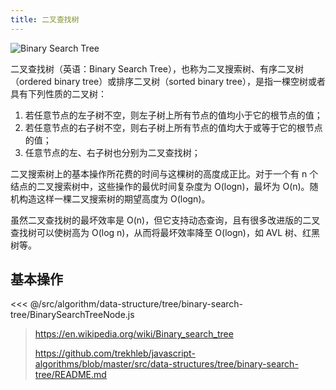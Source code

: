 ```yaml
---
title: 二叉查找树
---
```


![Binary Search Tree](https://upload.wikimedia.org/wikipedia/commons/d/da/Binary_search_tree.svg)

二叉查找树（英语：Binary Search Tree），也称为二叉搜索树、有序二叉树（ordered binary tree）或排序二叉树（sorted binary tree），是指一棵空树或者具有下列性质的二叉树：

1. 若任意节点的左子树不空，则左子树上所有节点的值均小于它的根节点的值；
2. 若任意节点的右子树不空，则右子树上所有节点的值均大于或等于它的根节点的值；
3. 任意节点的左、右子树也分别为二叉查找树；

二叉搜索树上的基本操作所花费的时间与这棵树的高度成正比。对于一个有 n 个结点的二叉搜索树中，这些操作的最优时间复杂度为 O(logn)，最坏为 O(n)。随机构造这样一棵二叉搜索树的期望高度为 O(logn)。

虽然二叉查找树的最坏效率是 O(n)，但它支持动态查询，且有很多改进版的二叉查找树可以使树高为 O(log n)，从而将最坏效率降至 O(logn)，如 AVL 树、红黑树等。

## 基本操作

<<< @/src/algorithm/data-structure/tree/binary-search-tree/BinarySearchTreeNode.js

> https://en.wikipedia.org/wiki/Binary_search_tree
>
> https://github.com/trekhleb/javascript-algorithms/blob/master/src/data-structures/tree/binary-search-tree/README.md
